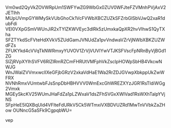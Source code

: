 Vm0wd2QyVkZOVWRpUm1SWFYwZG9WbGx0ZUV0WFJteFZVMnhPVjAxV2JETlhh
MUpUVmpGYWMySkVUbGhoCk1VcFVWbXBCZUZkSFZrbGlSbVJwQ2xaR1dubFdi
VEI0VXpGSmVWUnJiR2xTYlZKWVEyc3dlRk5zUmxkaQpXR2hvVlhwS1QyTXha
SFZTYkdScFVteHdXVkV5ZUdGamJVNUdZa1pvVndwaVZrVjNWbXBKZUZWdFZs
ZFUKYkd4cVVqTkNWRmxyYUVOV1ZrVjVUVlYwVTJKSFVscFpNRnByVjBGd1ZG
SlZjRVpXYlhSVFV6RlZlRmRZCmFHRUtVMFphVkZsclpHOWpSbHB4VkcwNWJG
WnJWalZVVmxwcllXeGFjbGRzV2xkaVdHaE1Wa2RrZDJGVwpXbkppUkZwWFRX
NVNhRmxVUmtwbFJsSnpDbHBHVVV0WmExcGhWREZXYzJGR1RsTldiWGg2Vmxk
MGEySkcKV25WUmJHaFdZa1pLZWxaV1dsZFhSVGxXWlVad1RsWXhTalpYVjNS
SFpHeE5lQXBqUld4VFlteFdURkV5Ck5WTmxiVXBDVUZRd1MwTnVVbkZaZHow
OUNncG5aSFk9CgpqbWU=

vep